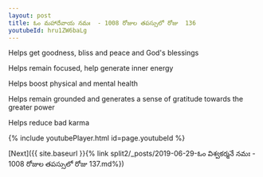 ```yaml
---
layout: post
title: ఓం మహాదేవాయ నమః  - 1008 రోజుల తపస్సులో రోజు  136
youtubeId: hru1ZW6baLg
---
```

 
 
Helps get goodness, bliss and peace and God's blessings
 
Helps remain focused, help generate inner energy 
 
Helps boost physical and mental health 
 
Helps remain grounded and generates a sense of gratitude towards the greater power 
 
Helps reduce bad karma
 
 
 
 


{% include youtubePlayer.html id=page.youtubeId %}
 
[Next]({{ site.baseurl }}{% link  split2/_posts/2019-06-29-ఓం విశ్వకర్మనే నమః  - 1008 రోజుల తపస్సులో రోజు  137.md%})
 
